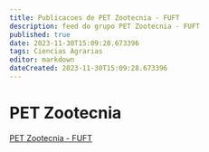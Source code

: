 ```yaml
---
title: Publicacoes de PET Zootecnia - FUFT 
description: feed do grupo PET Zootecnia - FUFT
published: true
date: 2023-11-30T15:09:28.673396
tags: Ciencias Agrarias
editor: markdown
dateCreated: 2023-11-30T15:09:28.673396
---
```


# PET Zootecnia
[PET Zootecnia - FUFT](/grupo/255PETZootecniaFUFT.md)